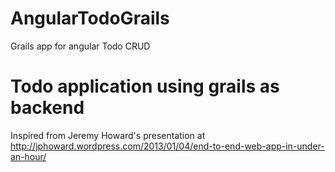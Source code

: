 AngularTodoGrails
=================

Grails app for angular Todo CRUD

 Todo application using grails as backend
======

Inspired from Jeremy Howard's presentation at http://jphoward.wordpress.com/2013/01/04/end-to-end-web-app-in-under-an-hour/ 
